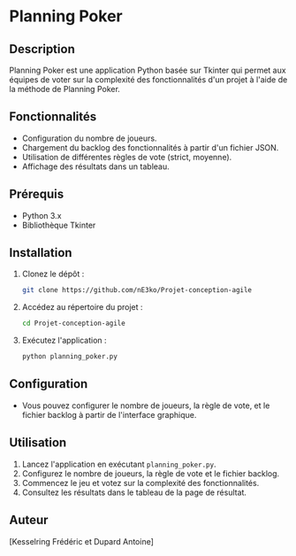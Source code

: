 # Planning Poker

## Description
Planning Poker est une application Python basée sur Tkinter qui permet aux équipes de voter sur la complexité des fonctionnalités d'un projet à l'aide de la méthode de Planning Poker.

## Fonctionnalités
- Configuration du nombre de joueurs.
- Chargement du backlog des fonctionnalités à partir d'un fichier JSON.
- Utilisation de différentes règles de vote (strict, moyenne).
- Affichage des résultats dans un tableau.

## Prérequis
- Python 3.x
- Bibliothèque Tkinter

## Installation
1. Clonez le dépôt :
   ```bash
   git clone https://github.com/nE3ko/Projet-conception-agile
   ```

2. Accédez au répertoire du projet :
   ```bash
   cd Projet-conception-agile
   ```

3. Exécutez l'application :
   ```bash
   python planning_poker.py
   ```
   
## Configuration
- Vous pouvez configurer le nombre de joueurs, la règle de vote, et le fichier backlog à partir de l'interface graphique.

## Utilisation
1. Lancez l'application en exécutant `planning_poker.py`.
2. Configurez le nombre de joueurs, la règle de vote et le fichier backlog.
3. Commencez le jeu et votez sur la complexité des fonctionnalités.
4. Consultez les résultats dans le tableau de la page de résultat.

## Auteur
[Kesselring Frédéric et Dupard Antoine]


